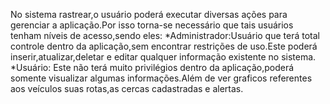 No sistema rastrear,o usuário poderá executar diversas ações para gerenciar a aplicação.Por isso torna-se necessário que tais usuários tenham níveis de acesso,sendo eles:
*Administrador:Usuário que terá total controle dentro da aplicação,sem encontrar restrições de uso.Este poderá inserir,atualizar,deletar e editar qualquer informação existente no sistema.
*Usuário: Este não terá muito privilégios dentro da aplicação,poderá somente visualizar algumas informações.Além de ver graficos referentes aos veículos  suas rotas,as cercas cadastradas e alertas.
